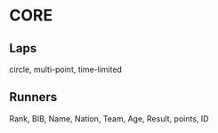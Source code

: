 # CORE

## Laps

circle, multi-point, time-limited

## Runners

Rank, BIB, Name, Nation, Team, Age, Result, points, ID

